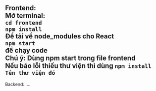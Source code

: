 Frontend:    
Mở terminal:    
`cd frontend`    
`npm install`    
Để tải về node_modules cho React   
`npm start`   
để chạy code    
Chú ý: Dùng npm start trong file frontend     
Nếu báo lỗi thiếu thư viện thì dùng `npm install Tên thư viện đó`
----------------------------------------------------------------------------------------

Backend: ....
